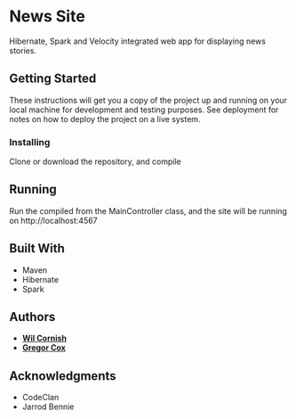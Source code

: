 # News Site
Hibernate, Spark and Velocity integrated web app for displaying news stories.

## Getting Started

These instructions will get you a copy of the project up and running on your local machine for development and testing purposes. See deployment for notes on how to deploy the project on a live system.

### Installing

Clone or download the repository, and compile

## Running

Run the compiled from the MainController class, and the site will be running on http://localhost:4567

## Built With

* Maven
* Hibernate
* Spark

## Authors

* **[Wil Cornish](https://github.com/WilCornish)**
* **[Gregor Cox](https://github.com/gregorcox])**


## Acknowledgments

* CodeClan
* Jarrod Bennie
